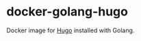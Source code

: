 # docker-golang-hugo

Docker image for <a href="https://gohugo.io/" title="The world’s fastest framework for building websites | Hugo">Hugo</a> installed with Golang.
